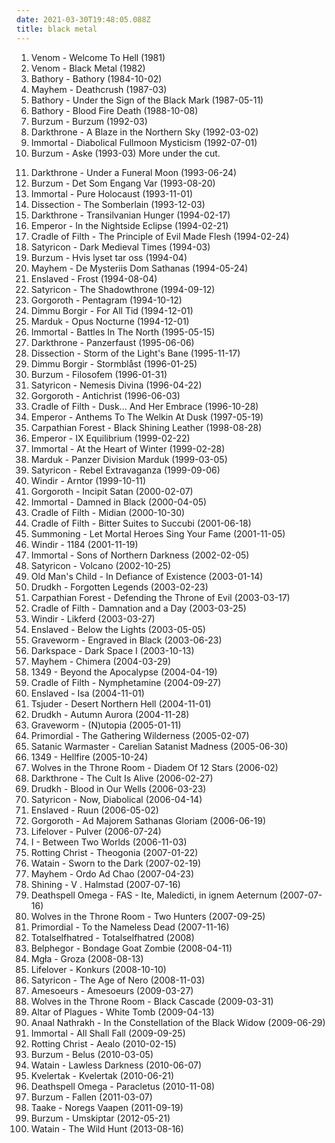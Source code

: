 ```yaml
---
date: 2021-03-30T19:48:05.088Z
title: black metal
---
```

1. Venom - Welcome To Hell (1981)
2. Venom - Black Metal (1982)
3. Bathory - Bathory (1984-10-02)
4. Mayhem - Deathcrush (1987-03)
5. Bathory - Under the Sign of the Black Mark (1987-05-11)
6. Bathory - Blood Fire Death (1988-10-08)
7. Burzum - Burzum (1992-03)
8. Darkthrone - A Blaze in the Northern Sky (1992-03-02)
9. Immortal - Diabolical Fullmoon Mysticism (1992-07-01)
10. Burzum - Aske (1993-03)
More under the cut.
<!-- more -->
11. Darkthrone - Under a Funeral Moon (1993-06-24)
12. Burzum - Det Som Engang Var (1993-08-20)
13. Immortal - Pure Holocaust (1993-11-01)
14. Dissection - The Somberlain (1993-12-03)
15. Darkthrone - Transilvanian Hunger (1994-02-17)
16. Emperor - In the Nightside Eclipse (1994-02-21)
17. Cradle of Filth - The Principle of Evil Made Flesh (1994-02-24)
18. Satyricon - Dark Medieval Times (1994-03)
19. Burzum - Hvis lyset tar oss (1994-04)
20. Mayhem - De Mysteriis Dom Sathanas (1994-05-24)
21. Enslaved - Frost (1994-08-04)
22. Satyricon - The Shadowthrone (1994-09-12)
23. Gorgoroth - Pentagram (1994-10-12)
24. Dimmu Borgir - For All Tid (1994-12-01)
25. Marduk - Opus Nocturne (1994-12-01)
26. Immortal - Battles In The North (1995-05-15)
27. Darkthrone - Panzerfaust (1995-06-06)
28. Dissection - Storm of the Light's Bane (1995-11-17)
29. Dimmu Borgir - Stormblåst (1996-01-25)
30. Burzum - Filosofem (1996-01-31)
31. Satyricon - Nemesis Divina (1996-04-22)
32. Gorgoroth - Antichrist (1996-06-03)
33. Cradle of Filth - Dusk... And Her Embrace (1996-10-28)
34. Emperor - Anthems To The Welkin At Dusk (1997-05-19)
35. Carpathian Forest - Black Shining Leather (1998-08-28)
36. Emperor - IX Equilibrium (1999-02-22)
37. Immortal - At the Heart of Winter (1999-02-28)
38. Marduk - Panzer Division Marduk (1999-03-05)
39. Satyricon - Rebel Extravaganza (1999-09-06)
40. Windir - Arntor (1999-10-11)
41. Gorgoroth - Incipit Satan (2000-02-07)
42. Immortal - Damned in Black (2000-04-05)
43. Cradle of Filth - Midian (2000-10-30)
44. Cradle of Filth - Bitter Suites to Succubi (2001-06-18)
45. Summoning - Let Mortal Heroes Sing Your Fame (2001-11-05)
46. Windir - 1184 (2001-11-19)
47. Immortal - Sons of Northern Darkness (2002-02-05)
48. Satyricon - Volcano (2002-10-25)
49. Old Man's Child - In Defiance of Existence (2003-01-14)
50. Drudkh - Forgotten Legends (2003-02-23)
51. Carpathian Forest - Defending the Throne of Evil (2003-03-17)
52. Cradle of Filth - Damnation and a Day (2003-03-25)
53. Windir - Likferd (2003-03-27)
54. Enslaved - Below the Lights (2003-05-05)
55. Graveworm - Engraved in Black (2003-06-23)
56. Darkspace - Dark Space I (2003-10-13)
57. Mayhem - Chimera (2004-03-29)
58. 1349 - Beyond the Apocalypse (2004-04-19)
59. Cradle of Filth - Nymphetamine (2004-09-27)
60. Enslaved - Isa (2004-11-01)
61. Tsjuder - Desert Northern Hell (2004-11-01)
62. Drudkh - Autumn Aurora (2004-11-28)
63. Graveworm - (N)utopia (2005-01-11)
64. Primordial - The Gathering Wilderness (2005-02-07)
65. Satanic Warmaster - Carelian Satanist Madness (2005-06-30)
66. 1349 - Hellfire (2005-10-24)
67. Wolves in the Throne Room - Diadem Of 12 Stars (2006-02)
68. Darkthrone - The Cult Is Alive (2006-02-27)
69. Drudkh - Blood in Our Wells (2006-03-23)
70. Satyricon - Now, Diabolical (2006-04-14)
71. Enslaved - Ruun (2006-05-02)
72. Gorgoroth - Ad Majorem Sathanas Gloriam (2006-06-19)
73. Lifelover - Pulver (2006-07-24)
74. I - Between Two Worlds (2006-11-03)
75. Rotting Christ - Theogonia (2007-01-22)
76. Watain - Sworn to the Dark (2007-02-19)
77. Mayhem - Ordo Ad Chao (2007-04-23)
78. Shining - V . Halmstad (2007-07-16)
79. Deathspell Omega - FAS - Ite, Maledicti, in ignem Aeternum (2007-07-16)
80. Wolves in the Throne Room - Two Hunters (2007-09-25)
81. Primordial - To the Nameless Dead (2007-11-16)
82. Totalselfhatred - Totalselfhatred (2008)
83. Belphegor - Bondage Goat Zombie (2008-04-11)
84. Mgła - Groza (2008-08-13)
85. Lifelover - Konkurs (2008-10-10)
86. Satyricon - The Age of Nero (2008-11-03)
87. Amesoeurs - Amesoeurs (2009-03-27)
88. Wolves in the Throne Room - Black Cascade (2009-03-31)
89. Altar of Plagues - White Tomb (2009-04-13)
90. Anaal Nathrakh - In the Constellation of the Black Widow (2009-06-29)
91. Immortal - All Shall Fall (2009-09-25)
92. Rotting Christ - Aealo (2010-02-15)
93. Burzum - Belus (2010-03-05)
94. Watain - Lawless Darkness (2010-06-07)
95. Kvelertak - Kvelertak (2010-06-21)
96. Deathspell Omega - Paracletus (2010-11-08)
97. Burzum - Fallen (2011-03-07)
98. Taake - Noregs Vaapen (2011-09-19)
99. Burzum - Umskiptar (2012-05-21)
100. Watain - The Wild Hunt (2013-08-16)
